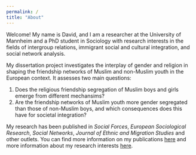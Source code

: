 ```yaml
---
permalink: /
title: "About"
---
```


Welcome! My name is David, and I am a researcher at the University of Mannheim and a PhD student in Sociology with research interests in the fields of intergroup relations, immigrant social and cultural integration, and social network analysis.

My dissertation project investigates the interplay of gender and religion in shaping the friendship networks of Muslim and non-Muslim youth in the European context. It assesses two main questions: 

1. Does the religious friendship segregation of Muslim boys and girls emerge from different mechansims?
2. Are the friendship networks of Muslim youth more gender segregated than those of non-Muslim boys, and which consequences does this have for societal integration?

My research has been published in _Social Forces_, _European Sociological Research_, _Social Networks_, _Journal of Ethnic and Migration Studies_ and other outlets. You can find more information on my publications [here](davidkretschmer.github.io/publications) and more information about my research interests [here](davidkretschmer.github.io/research). 